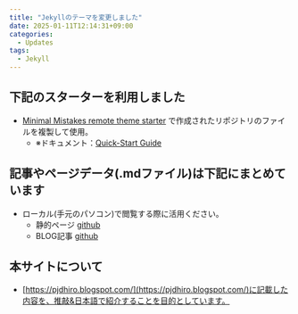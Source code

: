 ```yaml
---
title: "Jekyllのテーマを変更しました"
date: 2025-01-11T12:14:31+09:00
categories:
  - Updates
tags:
  - Jekyll
---
```

  
## 下記のスターターを利用しました

- [Minimal Mistakes remote theme starter](https://github.com/new?template_name=mm-github-pages-starter&template_owner=mmistakes) で作成されたリポジトリのファイルを複製して使用。  
  - ※ドキュメント：[Quick-Start Guide](https://mmistakes.github.io/minimal-mistakes/docs/quick-start-guide/)

## 記事やページデータ(.mdファイル)は下記にまとめています

- ローカル(手元のパソコン)で閲覧する際に活用ください。
  - 静的ページ [github](https://github.com/uminomae/pjdhiro/tree/public-pjdhiro/_pages)
  - BLOG記事 [github](https://github.com/uminomae/pjdhiro/tree/public-pjdhiro/_posts)

## 本サイトについて

- [https://pjdhiro.blogspot.com/](https://pjdhiro.blogspot.com/)に記載した内容を、推敲&日本語で紹介することを目的としています。

